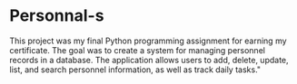 # Personnal-s
This project was my final Python programming assignment for earning my certificate. The goal was to create a system for managing personnel records in a database. The application allows users to add, delete, update, list, and search personnel information, as well as track daily tasks."

